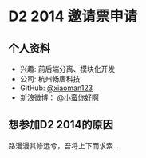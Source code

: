# D2 2014 邀请票申请

## 个人资料

- 兴趣: 前后端分离、模块化开发
- 公司: 杭州畅唐科技
- GitHub: [@xiaoman123](https://github.com/xiaoman123)
- 新浪微博： [@小蛮你好啊](http://weibo.com/autumndaisy)

## 想参加D2 2014的原因

路漫漫其修远兮，吾将上下而求索...
